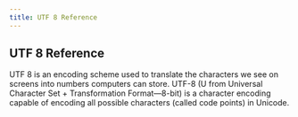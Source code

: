 ```yaml
---
title: UTF 8 Reference
---
```

## UTF 8 Reference

UTF 8 is an encoding scheme used to translate the characters we see on screens into numbers computers can store. UTF-8 (U from Universal Character Set + Transformation Format—8-bit) is a character encoding capable of encoding all possible characters (called code points) in Unicode.
